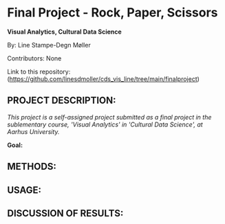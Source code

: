 # Final Project - Rock, Paper, Scissors
**Visual Analytics, Cultural Data Science**

By: Line Stampe-Degn Møller

Contributors: None

Link to this repository: (https://github.com/linesdmoller/cds_vis_line/tree/main/finalproject)

## PROJECT DESCRIPTION:
*This project is a self-assigned project submitted as a final project in the sublementary course, 'Visual Analytics' in 'Cultural Data Science', at Aarhus University.*

**Goal:**


## METHODS:


## USAGE:


## DISCUSSION OF RESULTS:


